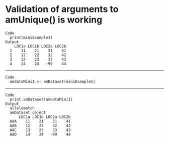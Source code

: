 # Validation of arguments to amUnique() is working

    Code
      print(miniExample1)
    Output
        LOC1a LOC1b LOC2a LOC2b
      1    11    21    31    41
      2    12    22    32    42
      3    13    23    33    43
      4    14    24   -99    44

---

    Code
      amdataMini1 <- amDataset(miniExample1)

---

    Code
      print.amDataset(amdataMini1)
    Output
      allelematch
      amDataset object
          LOC1a LOC1b LOC2a LOC2b
      AAA    11    21    31    41
      AAB    12    22    32    42
      AAC    13    23    33    43
      AAD    14    24   -99    44

